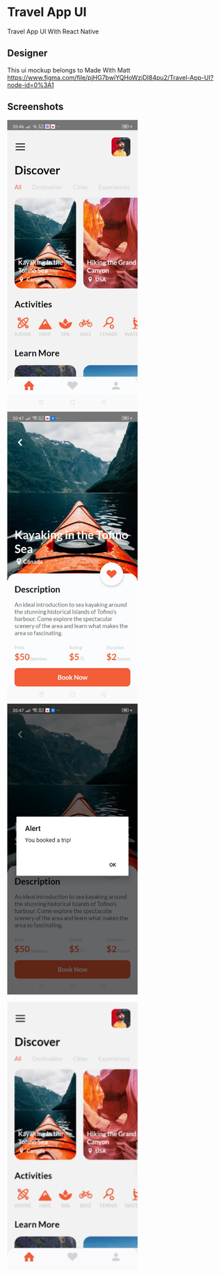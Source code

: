 # Travel App UI
Travel App UI With React Native

## Designer
This ui mockup belongs to Made With Matt<br />
https://www.figma.com/file/pjHG7bwiYQHoWzjDI84pu2/Travel-App-UI?node-id=0%3A1<br />


## Screenshots
<p float="left">
<img src="./assets/gitScreenshots/home.jpg" alt="Home" width="300px;"/>
<img src="./assets/gitScreenshots/Details.jpg" alt="Details" width="300px;"/>
<img src="./assets/gitScreenshots/Booking.jpg" alt="Booking" width="300px;"/>
 </p>
<img src="./assets/gitScreenshots/presentation.gif" width="300px;"/>
